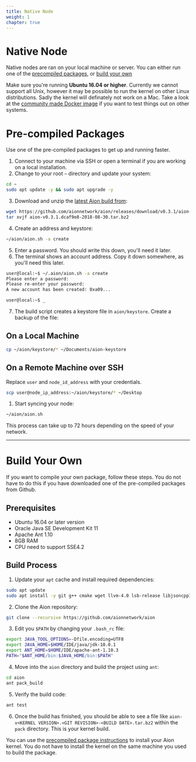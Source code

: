 ```yaml
---
title: Native Node
weight: 1
chapter: true
---
```


# Native Node

Native nodes are ran on your local machine or server. You can either run one of the [precompiled packages](#section-precompiled-packages), or [build your own](#section-build-your-own)

Make sure you're running **Ubuntu 16.04 or higher**. Currently we cannot support all Unix, however it may be possible to run the kernel on other Linux distributions. Sadly the kernel will definately not work on a Mac. Take a look at the [community made Docker image](https://github.com/satran004/aion-fastvm-docker) if you want to test things out on other systems.

# Pre-compiled Packages

Use one of the pre-compiled packages to get up and running faster.

1. Connect to your machine via SSH or open a terminal if you are working on a local installation.
2. Change to your root `~` directory and update your system:

```bash
cd ~
sudo apt update -y && sudo apt upgrade -y
```

3. Download and unzip the [latest Aion build from](https://github.com/aionnetwork/aion/releases):

```bash
wget https://github.com/aionnetwork/aion/releases/download/v0.3.1/aion-v0.3.1.dcaf9e8-2018-08-30.tar.bz2
tar xvjf aion-v0.3.1.dcaf9e8-2018-08-30.tar.bz2
```

4. Create an address and keystore:

```bash
~/aion/aion.sh -a create
```

5. Enter a password. You should write this down, you'll need it later.
6. The terminal shows an account address. Copy it down somewhere, as you'll need this later.

```bash
user@local:~$ ~/.aion/aion.sh -a create
Please enter a password:
Please re-enter your password:
A new account has been created: 0xa09...

user@local:~$ _
```

7. The build script creates a keystore file in `aion/keystore`. Create a backup of the file:

## On a Local Machine

```bash
cp ~/aion/keystore/* ~/Documents/aion-keystore
```

## On a Remote Machine over SSH

Replace `user` and `node_id_address` with your credentials.

```bash
scp user@node_ip_address:~/aion/keystore/* ~/Desktop
```

1. Start syncing your node:

```bash
~/aion/aion.sh
```

This process can take up to 72 hours depending on the speed of your network.

---

# Build Your Own

If you want to compile your own package, follow these steps. You do not have to do this if you have downloaded one of the pre-compiled packages from Github.

## Prerequisites

- Ubuntu 16.04 or later version
- Oracle Java SE Development Kit 11
- Apache Ant 1.10
- 8GB RAM
- CPU need to support SSE4.2

## Build Process

1. Update your `apt` cache and install required dependencies:

```bash
sudo apt update
sudo apt install -y git g++ cmake wget llvm-4.0 lsb-release libjsoncpp1 libjsoncpp-dev libboost1.58-all-dev libzmq5 libstdc++6 libgcc1 libpgm-5.2-0
```

2. Clone the Aion repository:

```bash
git clone --recursive https://github.com/aionnetwork/aion
```

3. Edit you `$PATH` by changing your `.bash_rc` file:

```bash
export JAVA_TOOL_OPTIONS=-Dfile.encoding=UTF8
export JAVA_HOME=$HOME/IDE/java/jdk-10.0.1
export ANT_HOME=$HOME/IDE/apache-ant-1.10.3
PATH="$ANT_HOME/bin:$JAVA_HOME/bin:$PATH"
```

4. Move into the `aion` directory and build the project using `ant`:

```bash
cd aion
ant pack_build
```

5. Verify the build code:

```bash
ant test
```

6. Once the build has finished, you should be able to see a file like `aion-v<KERNEL VERSION>.<GIT REVISION>-<BUILD DATE>.tar.bz2` within the `pack` directory. This is your kernel build.

You can use the [precompiled package instructions](#section-precompiled-packages) to install your Aion kernel. You do not have to install the kernel on the same machine you used to build the package.